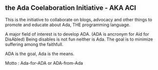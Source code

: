 the Ada Coelaboration Initiative - AKA ACI
---

This is the initiative to collaborate on blogs, advocacy and other 
things to promote and educate about Ada, THE programming language. 

A major field of interest is to develop ADA. (ADA is ancronym for 
Aid for DisAbled) Being disables is not fun neither is Ada. The goal
is to minimize suffering among the faithfull.

ADA is the goal, Ada is the means.

Motto : Ada-for-ADA or ADA-from-Ada




